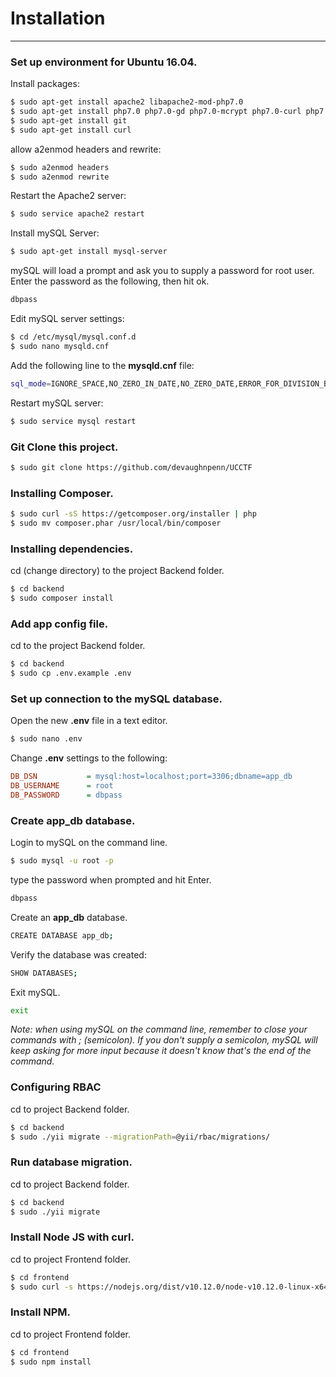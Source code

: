 # Installation
---

### Set up environment for Ubuntu 16.04.
Install packages:
```bash
$ sudo apt-get install apache2 libapache2-mod-php7.0
$ sudo apt-get install php7.0 php7.0-gd php7.0-mcrypt php7.0-curl php7.0-mysql php7.0-mbstring php7.0-xml php7.0-zip php7.0-sybase
$ sudo apt-get install git
$ sudo apt-get install curl
```
allow a2enmod headers and rewrite:
```bash
$ sudo a2enmod headers
$ sudo a2enmod rewrite
```
Restart the Apache2 server:
```bash
$ sudo service apache2 restart
```
Install mySQL Server:
```bash
$ sudo apt-get install mysql-server
```
mySQL will load a prompt and ask you to supply a password for root user. Enter the password as the following, then hit ok.
```bash
dbpass
```
Edit mySQL server settings:
```bash
$ cd /etc/mysql/mysql.conf.d
$ sudo nano mysqld.cnf
```
Add the following line to the **mysqld.cnf** file:
```bash
sql_mode=IGNORE_SPACE,NO_ZERO_IN_DATE,NO_ZERO_DATE,ERROR_FOR_DIVISION_BY_ZERO,NO_AUTO_CREATE_USER,NO_ENGINE_SUBSTITUTION
```
Restart mySQL server:
```bash
$ sudo service mysql restart
```

### Git Clone this project.
```bash
$ sudo git clone https://github.com/devaughnpenn/UCCTF
```

### Installing Composer.
```bash
$ sudo curl -sS https://getcomposer.org/installer | php
$ sudo mv composer.phar /usr/local/bin/composer
```

### Installing dependencies.
cd (change directory) to the project Backend folder.
```bash
$ cd backend
$ sudo composer install
```

### Add app config file.
cd to the project Backend folder.
```bash
$ cd backend
$ sudo cp .env.example .env
```

### Set up connection to the mySQL database.
Open the new **.env** file in a text editor.
```bash
$ sudo nano .env
```
Change **.env** settings to the following:
```ini
DB_DSN           = mysql:host=localhost;port=3306;dbname=app_db
DB_USERNAME      = root
DB_PASSWORD      = dbpass
```

### Create app_db database.
Login to mySQL on the command line.
```bash
$ sudo mysql -u root -p
```
type the password when prompted and hit Enter.
```bash
dbpass
```
Create an **app_db** database.
```bash
CREATE DATABASE app_db;
```
Verify the database was created:
```bash
SHOW DATABASES;
```
Exit mySQL.
```bash
exit
```
*Note: when using mySQL on the command line, remember to close your commands with ; (semicolon). If you don't supply a semicolon, mySQL will keep asking for more input because it doesn't know that's the end of the command.*

### Configuring RBAC
cd to project Backend folder.
```bash
$ cd backend
$ sudo ./yii migrate --migrationPath=@yii/rbac/migrations/
```

### Run database migration.
cd to project Backend folder.
```bash
$ cd backend
$ sudo ./yii migrate
```

### Install Node JS with curl.
cd to project Frontend folder.
```bash
$ cd frontend
$ sudo curl -s https://nodejs.org/dist/v10.12.0/node-v10.12.0-linux-x64.tar.gz | sudo tar -zx --strip-components=1
```

### Install NPM.
cd to project Frontend folder.
```bash
$ cd frontend
$ sudo npm install
```

